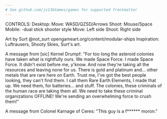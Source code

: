 ```yaml
---
# See github.com/js13kGames/games for supported frontmatter
---
```

CONTROLS:
Desktop:
Move: WASD/QZSD/Arrows
Shoot: Mouse/Space
Mobile: -dual stick shooter style
Move:  Left side
Shoot:  Right side

Art by Surt @not_surt
opengameart.org/content/modular-ships
Inspiration: Luftrausers, Shooty Skies, Surt's art.

A message from [sic] Kernel Drumpf:
"For too long the asteroid colonies have taken what is rightfully ours.  We made Space Force. I made Space Force. It didn't exist before me, y'know. And now they're taking all the resources and leaving none for us.  There is gold and platinum and... other metals that are rare here on Earth. Trust me, I've got the best people looking, they can't find them. I call them Rare Earth Elements, I made that up. We need them, for batteries... and stuff. The colonies, these criminals of the human race are taking them all. We need to take these criminal organizations OFFLINE! We're sending an overwhelming force to crush them!"

A message from Colonel Karnage of Ceres:
"This guy is a f****** moron."